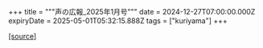 +++
title = """声の広報_2025年1月号"""
date = 2024-12-27T07:00:00.000Z
expiryDate = 2025-05-01T05:32:15.888Z
tags = ["kuriyama"]
+++


[[source]](https://www.town.kuriyama.hokkaido.jp/site/koho/29881.html)
